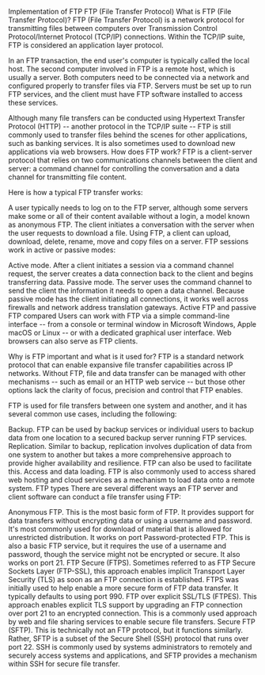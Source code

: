 Implementation of FTP FTP (File Transfer Protocol) What is FTP (File Transfer Protocol)? FTP (File Transfer Protocol) is a network protocol for transmitting files between computers over Transmission Control Protocol/Internet Protocol (TCP/IP) connections. Within the TCP/IP suite, FTP is considered an application layer protocol.

In an FTP transaction, the end user's computer is typically called the local host. The second computer involved in FTP is a remote host, which is usually a server. Both computers need to be connected via a network and configured properly to transfer files via FTP. Servers must be set up to run FTP services, and the client must have FTP software installed to access these services.

Although many file transfers can be conducted using Hypertext Transfer Protocol (HTTP) -- another protocol in the TCP/IP suite -- FTP is still commonly used to transfer files behind the scenes for other applications, such as banking services. It is also sometimes used to download new applications via web browsers. How does FTP work? FTP is a client-server protocol that relies on two communications channels between the client and server: a command channel for controlling the conversation and a data channel for transmitting file content.

Here is how a typical FTP transfer works:

A user typically needs to log on to the FTP server, although some servers make some or all of their content available without a login, a model known as anonymous FTP. The client initiates a conversation with the server when the user requests to download a file. Using FTP, a client can upload, download, delete, rename, move and copy files on a server. FTP sessions work in active or passive modes:

Active mode. After a client initiates a session via a command channel request, the server creates a data connection back to the client and begins transferring data. Passive mode. The server uses the command channel to send the client the information it needs to open a data channel. Because passive mode has the client initiating all connections, it works well across firewalls and network address translation gateways. Active FTP and passive FTP compared Users can work with FTP via a simple command-line interface -- from a console or terminal window in Microsoft Windows, Apple macOS or Linux -- or with a dedicated graphical user interface. Web browsers can also serve as FTP clients.

Why is FTP important and what is it used for? FTP is a standard network protocol that can enable expansive file transfer capabilities across IP networks. Without FTP, file and data transfer can be managed with other mechanisms -- such as email or an HTTP web service -- but those other options lack the clarity of focus, precision and control that FTP enables.

FTP is used for file transfers between one system and another, and it has several common use cases, including the following:

Backup. FTP can be used by backup services or individual users to backup data from one location to a secured backup server running FTP services. Replication. Similar to backup, replication involves duplication of data from one system to another but takes a more comprehensive approach to provide higher availability and resilience. FTP can also be used to facilitate this. Access and data loading. FTP is also commonly used to access shared web hosting and cloud services as a mechanism to load data onto a remote system. FTP types There are several different ways an FTP server and client software can conduct a file transfer using FTP:

Anonymous FTP. This is the most basic form of FTP. It provides support for data transfers without encrypting data or using a username and password. It's most commonly used for download of material that is allowed for unrestricted distribution. It works on port Password-protected FTP. This is also a basic FTP service, but it requires the use of a username and password, though the service might not be encrypted or secure. It also works on port 21. FTP Secure (FTPS). Sometimes referred to as FTP Secure Sockets Layer (FTP-SSL), this approach enables implicit Transport Layer Security (TLS) as soon as an FTP connection is established. FTPS was initially used to help enable a more secure form of FTP data transfer. It typically defaults to using port 990. FTP over explicit SSL/TLS (FTPES). This approach enables explicit TLS support by upgrading an FTP connection over port 21 to an encrypted connection. This is a commonly used approach by web and file sharing services to enable secure file transfers. Secure FTP (SFTP). This is technically not an FTP protocol, but it functions similarly. Rather, SFTP is a subset of the Secure Shell (SSH) protocol that runs over port 22. SSH is commonly used by systems administrators to remotely and securely access systems and applications, and SFTP provides a mechanism within SSH for secure file transfer.

